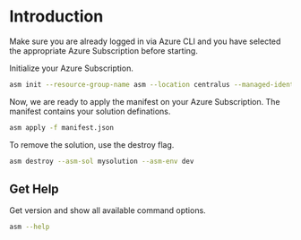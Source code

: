 ﻿# Introduction

Make sure you are already logged in via Azure CLI and you have selected the appropriate Azure Subscription before starting.

Initialize your Azure Subscription.

```bash
asm init --resource-group-name asm --location centralus --managed-identity asm-identity
```

Now, we are ready to apply the manifest on your Azure Subscription. The manifest contains your solution definations.

```bash
asm apply -f manifest.json
```

To remove the solution, use the destroy flag.

```bash
asm destroy --asm-sol mysolution --asm-env dev
```

## Get Help

Get version and show all available command options.

```bash
asm --help
```
